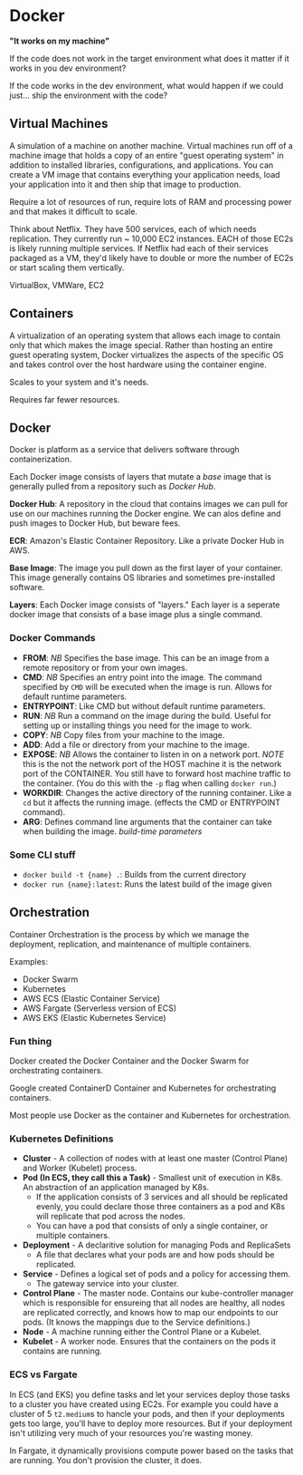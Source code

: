 # Docker

**"It works on my machine"**

If the code does not work in the target environment what does it matter if it works in you dev environment?

If the code works in the dev environment, what would happen if we could just... ship the environment with the code?

## Virtual Machines

A simulation of a machine on another machine. Virtual machines run off of a machine image that holds a copy of an entire "guest operating system" in addition to installed libraries, configurations, and applications. You can create a VM image that contains everything your application needs, load your application into it and then ship that image to production.

Require a lot of resources of run, require lots of RAM and processing power and that makes it difficult to scale.

Think about Netflix. They have 500 services, each of which needs replication. They currently run ~ 10,000 EC2 instances. EACH of those EC2s is likely running multiple services. If Netflix had each of their services packaged as a VM, they'd likely have to double or more the number of EC2s or start scaling them vertically.

VirtualBox, VMWare, EC2

## Containers

A virtualization of an operating system that allows each image to contain only that which makes the image special. Rather than hosting an entire guest operating system, Docker virtualizes the aspects of the specific OS and takes control over the host hardware using the container engine.

Scales to your system and it's needs.

Requires far fewer resources.

## Docker

Docker is platform as a service that delivers software through containerization.

Each Docker image consists of layers that mutate a *base* image that is generally pulled from a repository such as *Docker Hub*.

**Docker Hub**: A repository in the cloud that contains images we can pull for use on our machines running the Docker engine. We can alos define and push images to Docker Hub, but beware fees.

**ECR**: Amazon's Elastic Container Repository. Like a private Docker Hub in AWS.

**Base Image**: The image you pull down as the first layer of your container. This image generally contains OS libraries and sometimes pre-installed software.

**Layers**: Each Docker image consists of "layers." Each layer is a seperate docker image that consists of a base image plus a single command.

### Docker Commands

* **FROM**: *NB* Specifies the base image. This can be an image from a remote repository or from your own images.
* **CMD**: *NB* Specifies an entry point into the image. The command specified by `CMD` will be executed when the image is run. Allows for default runtime parameters.
* **ENTRYPOINT**: Like CMD but without default runtime parameters.
* **RUN**: *NB* Run a command on the image during the build. Useful for setting up or installing things you need for the image to work.
* **COPY**: *NB* Copy files from your machine to the image.
* **ADD**: Add a file or directory from your machine to the image.
* **EXPOSE**: *NB* Allows the container to listen in on a network port. *NOTE* this is the not the network port of the HOST machine it is the network port of the CONTAINER. You still have to forward host machine traffic to the container. (You do this with the `-p` flag when calling `docker run`.)
* **WORKDIR**: Changes the active directory of the running container. Like a `cd` but it affects the running image. (effects the CMD or ENTRYPOINT command).
* **ARG**: Defines command line arguments that the container can take when building the image. *build-time parameters*



### Some CLI stuff
* `docker build -t {name} .`: Builds from the current directory
* `docker run {name}:latest`: Runs the latest build of the image given 

## Orchestration

Container Orchestration is the process by which we manage the deployment, replication, and maintenance of multiple containers.

Examples:
* Docker Swarm
* Kubernetes
* AWS ECS (Elastic Container Service)
* AWS Fargate (Serverless version of ECS)
* AWS EKS (Elastic Kubernetes Service)

### Fun thing

Docker created the Docker Container and the Docker Swarm for orchestrating containers.

Google created ContainerD Container and Kubernetes for orchestrating containers.

Most people use Docker as the container and Kubernetes for orchestration.

### Kubernetes Definitions
* **Cluster** - A collection of nodes with at least one master (Control Plane) and Worker (Kubelet) process.
* **Pod (In ECS, they call this a Task)** - Smallest unit of execution in K8s. An abstraction of an application managed by K8s.
  * If the application consists of 3 services and all should be replicated evenly, you could declare those three containers as a pod and K8s will replicate that pod across the nodes.
  * You can have a pod that consists of only a single container, or multiple containers.
* **Deployment** - A declaritive solution for managing Pods and ReplicaSets
  * A file that declares what your pods are and how pods should be replicated.
* **Service** - Defines a logical set of pods and a policy for accessing them.
  * The gateway service into your cluster.
* **Control Plane** - The master node. Contains our kube-controller manager which is responsible for ensureing that all nodes are healthy, all nodes are replicated correctly, and knows how to map our endpoints to our pods. (It knows the mappings due to the Service definitions.)
* **Node** - A machine running either the Control Plane or a Kubelet.
* **Kubelet** - A worker node. Ensures that the containers on the pods it contains are running.

### ECS vs Fargate

In ECS (and EKS) you define tasks and let your services deploy those tasks to a cluster you have created using EC2s. For example you could have a cluster of 5 `t2.medium`s to hancle your pods, and then if your deployments gets too large, you'll have to deploy more resources. But if your deployment isn't utilizing very much of your resources you're wasting money.

In Fargate, it dynamically provisions compute power based on the tasks that are running. You don't provision the cluster, it does.